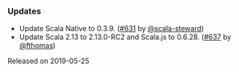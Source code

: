 ### Updates

* Update Scala Native to 0.3.9. ([#631][#631] by [@scala-steward][@scala-steward])
* Update Scala 2.13 to 2.13.0-RC2 and Scala.js to 0.6.28.
  ([#637][#637] by [@fthomas][@fthomas])

[#631]: https://github.com/fthomas/refined/pull/631
[#637]: https://github.com/fthomas/refined/pull/637

[@fthomas]: https://github.com/fthomas
[@scala-steward]: https://github.com/scala-steward

Released on 2019-05-25